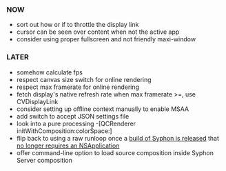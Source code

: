 
### NOW
- sort out how or if to throttle the display link
- cursor can be seen over content when not the active app
- consider using proper fullscreen and not friendly maxi-window

### LATER
- somehow calculate fps
- respect canvas size switch for online rendering
- respect max framerate for online rendering
- fetch display's native refresh rate when max framerate >=, use CVDisplayLink
- consider setting up offline context manually to enable MSAA
- add switch to accept JSON settings file
- look into a pure processing -[QCRenderer initWithComposition:colorSpace:]
- flip back to using a raw runloop once a [build of Syphon is released](http://code.google.com/p/syphon-implementations/downloads/list) that [no longer requires an NSApplication](http://code.google.com/p/syphon-framework/issues/detail?id=18)
- offer command-line option to load source composition inside Syphon Server composition
